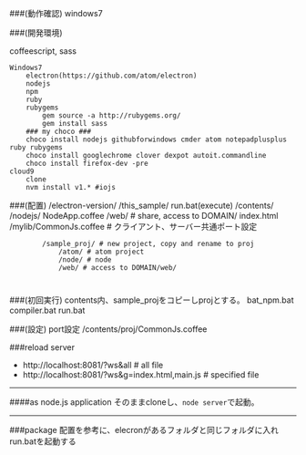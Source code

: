###(動作確認)
windows7

###(開発環境)

coffeescript, sass

	Windows7
		electron(https://github.com/atom/electron)
		nodejs
		npm
		ruby
		rubygems
			gem source -a http://rubygems.org/
			gem install sass
		### my choco ###
		choco install nodejs githubforwindows cmder atom notepadplusplus ruby rubygems
		choco install googlechrome clover dexpot autoit.commandline
		choco install firefox-dev -pre
	cloud9
		clone
		nvm install v1.* #iojs

###(配置)
	/electron-version/
	/this_sample/
		run.bat(execute)
		/contents/
			/nodejs/
				NodeApp.coffee
			/web/ # share, access to DOMAIN/
				index.html
				/mylib/CommonJs.coffee # クライアント、サーバー共通ポート設定

			/sample_proj/ # new project, copy and rename to proj
				/atom/ # atom project
				/node/ # node
				/web/ # access to DOMAIN/web/
#

###(初回実行)
	contents内、sample_projをコピーしprojとする。
	bat_npm.bat
	compiler.bat
	run.bat

###(設定)
port設定
	/contents/proj/CommonJs.coffee


###reload server
* http://localhost:8081/?ws&all # all file
* http://localhost:8081/?ws&g=index.html,main.js # specified file

---
####as node.js application
そのままcloneし、`node server`で起動。


---
###package
配置を参考に、elecronがあるフォルダと同じフォルダに入れrun.batを起動する
